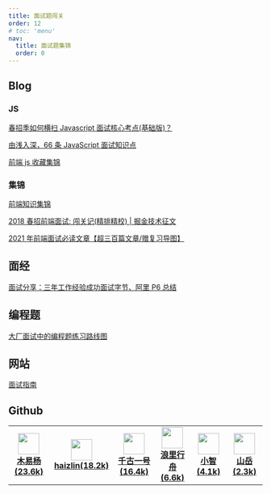 ```yaml
---
title: 面试题闯关
order: 12
# toc: 'menu'
nav:
  title: 面试题集锦
  order: 0
---
```


## Blog

### JS

[春招季如何横扫 Javascript 面试核心考点(基础版)？](https://juejin.cn/post/6844903809215365134)

[由浅入深，66 条 JavaScript 面试知识点](https://juejin.cn/post/6844904200917221389)

[前端 js 收藏集锦](https://zhuanlan.zhihu.com/p/27198172)

### 集锦

[前端知识集锦](https://juejin.cn/post/6844903567912878094)

[2018 春招前端面试: 闯关记(精排精校) | 掘金技术征文](https://juejin.cn/post/6844903570001625102)

[2021 年前端面试必读文章【超三百篇文章/赠复习导图】](https://juejin.cn/post/6844904116339261447)

## 面经

[面试分享：三年工作经验成功面试字节、阿里 P6 总结](https://juejin.cn/post/6956992439097753631)

## 编程题

[大厂面试中的编程题练习路线图](https://juejin.cn/post/6991657729064452126)

## 网站

[面试指南](http://interview.poetries.top/)

## Github

<table id='blog'>
  <tr>
    <td width="150" align="center">
      <a target="_blank" href="https://github.com/Advanced-Frontend/Daily-Interview-Question">
        <img src="https://avatars.githubusercontent.com/u/18049290?v=4" width="42" />
        <br />
        <strong>木易杨(23.6k)</strong>
      </a>
    </td>
    <td width="150" align="center">
      <a target="_blank" href="https://github.com/haizlin/fe-interview">
        <img src="https://avatars.githubusercontent.com/u/31833528?s=200&v=4" width="42" />
        <br />
        <strong>haizlin(18.2k)</strong>
      </a>
    </td>
    <td width="150" align="center">
      <a target="_blank" href="https://github.com/qianguyihao/Web">
        <img src="https://avatars.githubusercontent.com/u/8827896?v=4" width="42" />
        <br />
        <strong>千古一号(16.4k)</strong>
      </a>
    </td>
    <td width="150" align="center">
      <a target="_blank" href="https://github.com/ljianshu/Blog">
        <img src="https://avatars.githubusercontent.com/u/36322912?v=4" width="42" />
        <br />
        <strong>浪里行舟(6.6k)</strong>
      </a>
    </td>
    <td width="150" align="center">
      <a target="_blank" href="https://github.com/qq449245884/xiaozhi">
        <img src="https://avatars.githubusercontent.com/u/35094245?v=4" width="42" />
        <br />
        <strong>小智(4.1k)</strong>
      </a>
    </td>
    <td width="150" align="center">
      <a target="_blank" href="https://github.com/shfshanyue/Daily-Question">
        <img src="https://avatars.githubusercontent.com/u/13389461?v=4" width="42" />
        <br />
        <strong>山岳(2.3k)</strong>
      </a>
    </td>
  </tr>
</table>
